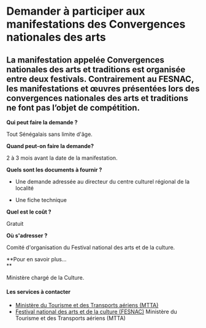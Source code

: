 # Demander à participer aux manifestations des Convergences nationales des arts

La manifestation appelée Convergences nationales des arts et traditions est organisée entre deux festivals. Contrairement au FESNAC, les manifestations et œuvres présentées lors des convergences nationales des arts et traditions ne font pas l’objet de compétition.
------------------------------------------------------------------------------------------------------------------------------------------------------------------------------------------------------------------------------------------------------------------------

**Qui peut faire la demande ?**

Tout Sénégalais sans limite d'âge.

**Quand peut-on faire la demande?**

2 à 3 mois avant la date de la manifestation.

**Quels sont les documents à fournir ?**

*   Une demande adressée au directeur du centre culturel régional de la localité

*   Une fiche technique

**Quel est le coût ?**

Gratuit

**Où s'adresser ?**

Comité d'organisation du Festival national des arts et de la culture.

**Pour en savoir plus...  
**

Ministère chargé de la Culture.

#### Les services à contacter

*   [Ministère du Tourisme et des Transports aériens (MTTA)](../../../services/ministere-du-tourisme-et-des-transports-aeriens-mtta.md)
*   [Festival national des arts et de la culture (FESNAC)](../../../services/festival-national-des-arts-et-de-la-culture-fesnac.md) Ministère du Tourisme et des Transports aériens (MTTA)